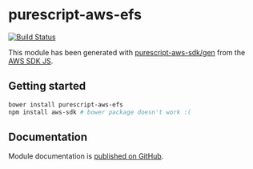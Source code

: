 # purescript-aws-efs

[![Build Status](https://app.wercker.com/status/5909b9e96d1080804b17a28f72f87b6b/s/master)](https://app.wercker.com/project/byKey/5909b9e96d1080804b17a28f72f87b6b)

This module has been generated with [purescript-aws-sdk/gen](https://github.com/purescript-aws-sdk/gen) from the [AWS SDK JS](https://github.com/aws/aws-sdk-js).

## Getting started

```sh
bower install purescript-aws-efs
npm install aws-sdk # bower package doesn't work :(
```

## Documentation

Module documentation is [published on GitHub](https://github.com/purescript-aws-sdk/purescript-aws-efs/tree/master/docs).
